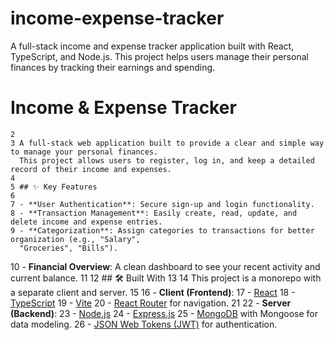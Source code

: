 # income-expense-tracker
 A full-stack income and expense tracker application built with React, TypeScript, and Node.js. This project   helps users manage their personal finances by tracking their earnings and spending.
 # Income & Expense Tracker
    2
    3 A full-stack web application built to provide a clear and simple way to manage your personal finances.
      This project allows users to register, log in, and keep a detailed record of their income and expenses.
    4
    5 ## ✨ Key Features
    6
    7 - **User Authentication**: Secure sign-up and login functionality.
    8 - **Transaction Management**: Easily create, read, update, and delete income and expense entries.
    9 - **Categorization**: Assign categories to transactions for better organization (e.g., "Salary",
      "Groceries", "Bills").
   10 - **Financial Overview**: A clean dashboard to see your recent activity and current balance.
   11
   12 ## 🛠️ Built With
   13
   14 This project is a monorepo with a separate client and server.
   15
   16 - **Client (Frontend)**:
   17   - [React](https://reactjs.org/)
   18   - [TypeScript](https://www.typescriptlang.org/)
   19   - [Vite](https://vitejs.dev/)
   20   - [React Router](https://reactrouter.com/) for navigation.
   21
   22 - **Server (Backend)**:
   23   - [Node.js](https://nodejs.org/)
   24   - [Express.js](https://expressjs.com/)
   25   - [MongoDB](https://www.mongodb.com/) with Mongoose for data modeling.
   26   - [JSON Web Tokens (JWT)](https://jwt.io/) for authentication.
